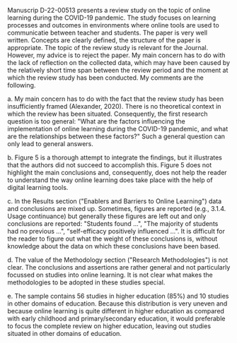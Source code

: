 Manuscrip D-22-00513 presents a review study on the topic of online learning during the COVID-19 pandemic. The study focuses on learning processes and outcomes  in environments where online tools are used to communicatie between teacher and students. The paper is very well written. Concepts are clearly defined, the structure of the paper is appropriate. The topic of the review study is relevant for the Journal. However, my advice is to reject the paper. My main concern has to do with the lack of reflection on the collected data, which may have been caused by the relatively short time span between the review period and the moment at which the review study has been conducted. My comments are the following.

a. My main concern has to do with the fact that the review study has been insufficiently framed (Alexander, 2020). There is no theoretical context in which the review has been situated. Consequently, the first research question is too general: "What are the factors influencing the implementation of online learning during the COVID-19 pandemic, and what are the relationships between these factors?" Such a general question can only lead to general answers. 

b. Figure 5 is a thorough attempt to integrate the findings, but it illustrates that the authors did not succeed to accomplish this. Figure 5 does not highlight the main conclusions and, consequently, does not help the reader to understand the way online learning does take place with the help of digital learning tools. 

c. In the Results section ("Enablers and Barriers to Online Learning") data and conclusions are mixed up. Sometimes, figures are reported (e.g., 3.1.4. Usage continuance) but generally these figures are left out and only conclusions are reported: "Students found ...", "The majority of students had no previous ...", "self-efficacy positively influenced ...". It is difficult for the reader to figure out what the weight of these conclusions is, without knowledge about the data on which these conclusions have been based. 

d. The value of the Methodology section ("Research Methodologies") is not clear. The conclusions and assertions are rather general and not particularly focussed on studies into online learning. It is not clear what makes the methodologies to be adopted in these studies special.

e. The sample contains 56 studies in higher education (85%) and 10 studies in other domains of education. Because this distribution is very uneven and because online learning is quite different in higher education as compared with early childhood and primary/secondary education, it would preferable to focus the complete review on higher education, leaving out studies situated in other domains of education.